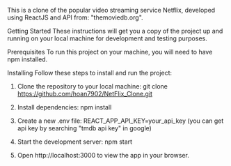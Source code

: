 This is a clone of the popular video streaming service Netflix, developed using ReactJS and API from: "themoviedb.org".

Getting Started
These instructions will get you a copy of the project up and running on your local machine for development and testing purposes.

Prerequisites
To run this project on your machine, you will need to have npm installed.

Installing
Follow these steps to install and run the project:

1. Clone the repository to your local machine:
git clone https://github.com/hoan7902/NetFlix_Clone.git
2. Install dependencies:
npm install

3. Create a new .env file:
  REACT_APP_API_KEY=your_api_key (you can get api key by searching "tmdb api key" in google)

4. Start the development server:
  npm start
  
5. Open http://localhost:3000 to view the app in your browser.
